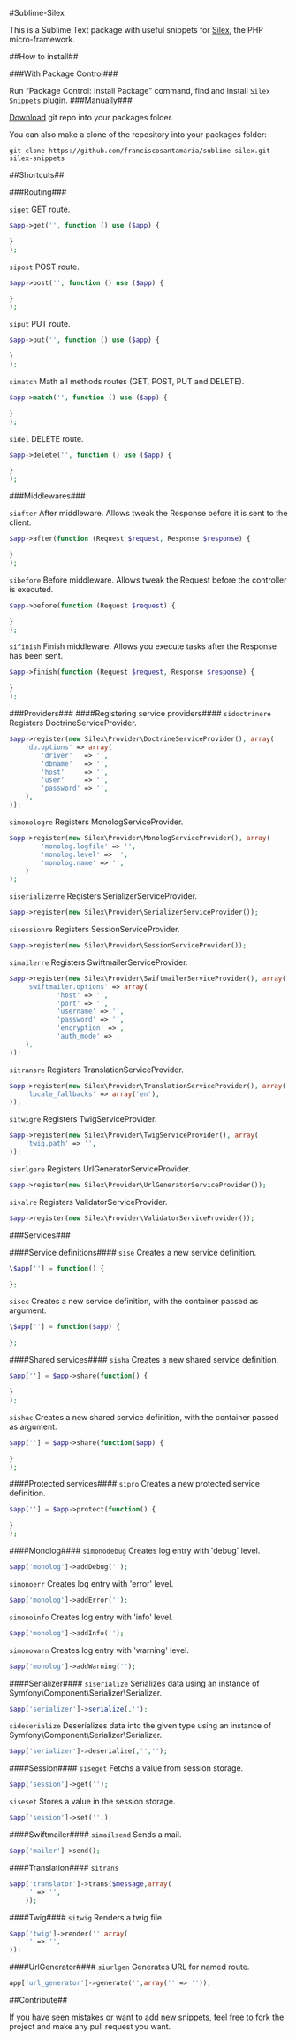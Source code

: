 #Sublime-Silex

This is a Sublime Text package with useful snippets for [Silex](http://silex.sensiolabs.org), the PHP micro-framework.

##How to install##

###With Package Control###

Run “Package Control: Install Package” command, find and install `Silex Snippets` plugin.
###Manually###

[Download](https://github.com/franciscosantamaria/sublime-silex/archive/master.zip) git repo into your packages folder.

You can also make a clone of the repository into your packages folder:

    git clone https://github.com/franciscosantamaria/sublime-silex.git silex-snippets

##Shortcuts##

###Routing###

`siget` GET route.

```php
$app->get('', function () use ($app) {

}
);

```

`sipost` POST route.

```php
$app->post('', function () use ($app) {

}
);

```

`siput` PUT route.

```php
$app->put('', function () use ($app) {

}
);

```

`simatch` Math all methods routes (GET, POST, PUT and DELETE).

```php
$app->match('', function () use ($app) {

}
);

```

`sidel` DELETE route.

```php
$app->delete('', function () use ($app) {

}
);

```

###Middlewares###

`siafter` After middleware. Allows tweak the Response before it is sent to the client.

```php
$app->after(function (Request $request, Response $response) {

}
);
```

`sibefore` Before middleware. Allows tweak the Request before the controller is executed.

```php
$app->before(function (Request $request) {

}
);
```

`sifinish` Finish middleware. Allows you execute tasks after the Response has been sent.

```php
$app->finish(function (Request $request, Response $response) {

}
);
```
###Providers###
####Registering service providers####
`sidoctrinere` Registers DoctrineServiceProvider.

```php
$app->register(new Silex\Provider\DoctrineServiceProvider(), array(
    'db.options' => array(
        'driver'   => '',
        'dbname'   => '',
        'host'     => '',
        'user'     => '',
        'password' => '',
    ),
));
```

`simonologre` Registers MonologServiceProvider.

```php
$app->register(new Silex\Provider\MonologServiceProvider(), array(
        'monolog.logfile' => '',
        'monolog.level' => '',
        'monolog.name' => '',
    )
);
```

`siserializerre` Registers SerializerServiceProvider.

```php
$app->register(new Silex\Provider\SerializerServiceProvider());
```

`sisessionre` Registers SessionServiceProvider.

```php
$app->register(new Silex\Provider\SessionServiceProvider());
```

`simailerre` Registers SwiftmailerServiceProvider.

```php
$app->register(new Silex\Provider\SwiftmailerServiceProvider(), array(
    'swiftmailer.options' => array(
            'host' => '',
            'port' => '',
            'username' => '',
            'password' => '',
            'encryption' => ,
            'auth_mode' => ,
    ),
));
```

`sitransre` Registers TranslationServiceProvider.

```php
$app->register(new Silex\Provider\TranslationServiceProvider(), array(
    'locale_fallbacks' => array('en'),
));
```

`sitwigre` Registers TwigServiceProvider.

```php
$app->register(new Silex\Provider\TwigServiceProvider(), array(
    'twig.path' => '',
));
```

`siurlgere` Registers UrlGeneratorServiceProvider.

```php
$app->register(new Silex\Provider\UrlGeneratorServiceProvider());
```

`sivalre` Registers ValidatorServiceProvider.

```php
$app->register(new Silex\Provider\ValidatorServiceProvider());
```

###Services###

####Service definitions####
`sise` Creates a new service definition.

```php
\$app[''] = function() {

};
```

`sisec` Creates a new service definition, with the container passed as argument.

```php
\$app[''] = function($app) {

};
```

####Shared services####
`sisha` Creates a new shared service definition.

```php
$app[''] = $app->share(function() {

}
);
```

`sishac` Creates a new shared service definition, with the container passed as argument.

```php
$app[''] = $app->share(function($app) {

}
);
```

####Protected services####
`sipro` Creates a new protected service definition.

```php
$app[''] = $app->protect(function() {

}
);
```

####Monolog####
`simonodebug` Creates log entry with 'debug' level.

```php
$app['monolog']->addDebug('');
```

`simonoerr` Creates log entry with 'error' level.

```php
$app['monolog']->addError('');
```

`simonoinfo` Creates log entry with 'info' level.

```php
$app['monolog']->addInfo('');
```

`simonowarn` Creates log entry with 'warning' level.

```php
$app['monolog']->addWarning('');
```

####Serializer####
`siserialize`  Serializes data using an instance of Symfony\Component\Serializer\Serializer.

```php
$app['serializer']->serialize(,'');
```

`sideserialize` Deserializes data into the given type using an instance of Symfony\Component\Serializer\Serializer.

```php
$app['serializer']->deserialize(,'','');
```

####Session####
`siseget` Fetchs a value from session storage.

```php
$app['session']->get('');
```

`siseset` Stores a value in the session storage.

```php
$app['session']->set('',);
```

####Swiftmailer####
`simailsend` Sends a mail.

```php
$app['mailer']->send();
```

####Translation####
`sitrans`

```php
$app['translator']->trans($message,array(
    '' => '',
    ));
```

####Twig####
`sitwig` Renders a twig file.

```php
$app['twig']->render('',array(
    '' => '',
));
```

####UrlGenerator####
`siurlgen` Generates URL for named route.

```php
app['url_generator']->generate('',array('' => ''));
```

##Contribute##

If you have seen mistakes or want to add new snippets, feel free to fork the project and make any pull request you want.
